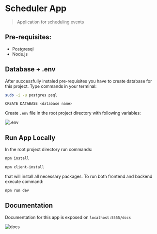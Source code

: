 # Scheduler App

> Application for scheduling events

## Pre-requisites:

- Postgresql
- Node.js

## Database + .env

After successfully instaled pre-requisites you have to create database for this project. Type commands in your terminal:

```sh
sudo -i -u postgres psql
```

```sh
CREATE DATABASE <database name>
```

Create `.env` file in the root project directory with following variables:

![.env](https://i.ibb.co/GHch5pt/env.png)

## Run App Locally

In the root project directory run commands:

```sh
npm install
```

```sh
npm client-install
```

that will install all necessary packages. To run both frontend and backend execute command:

```sh
npm run dev
```

## Documentation

Documentation for this app is exposed on `localhost:5555/docs`

![docs](https://i.ibb.co/8DL1VXt/docs.png)
